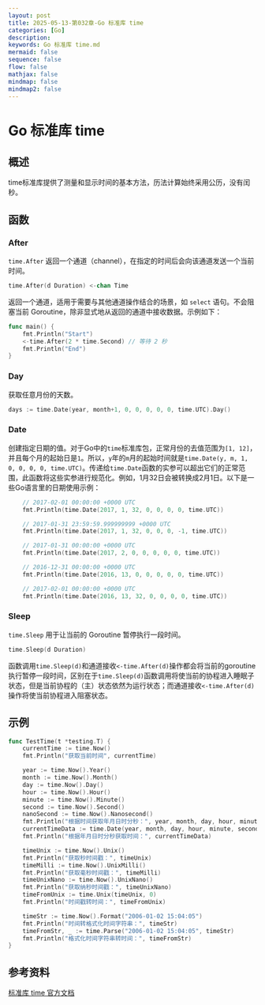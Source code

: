 ```yaml
---
layout: post
title: 2025-05-13-第032章-Go 标准库 time
categories: [Go]
description: 
keywords: Go 标准库 time.md
mermaid: false
sequence: false
flow: false
mathjax: false
mindmap: false
mindmap2: false
---
```

# Go 标准库 time

## 概述

time标准库提供了测量和显示时间的基本方法，历法计算始终采用公历，没有闰秒。



## 函数

### After

`time.After` 返回一个通道（channel），在指定的时间后会向该通道发送一个当前时间。

```go
time.After(d Duration) <-chan Time
```



返回一个通道，适用于需要与其他通道操作结合的场景，如 `select` 语句。不会阻塞当前 Goroutine，除非显式地从返回的通道中接收数据。示例如下：

```go
func main() {
    fmt.Println("Start")
    <-time.After(2 * time.Second) // 等待 2 秒
    fmt.Println("End")
}
```





### Day

获取任意月份的天数。

```go
days := time.Date(year, month+1, 0, 0, 0, 0, 0, time.UTC).Day()
```



### Date

创建指定日期的值。对于Go中的`time`标准库包，正常月份的去值范围为`[1, 12]`，并且每个月的起始日是`1`。所以，`y`年的`m`月的起始时间就是`time.Date(y, m, 1, 0, 0, 0, 0, time.UTC)`。传递给`time.Date`函数的实参可以超出它们的正常范围，此函数将这些实参进行规范化。例如，1月32日会被转换成2月1日。以下是一些Go语言里的日期使用示例：

```go
	// 2017-02-01 00:00:00 +0000 UTC
	fmt.Println(time.Date(2017, 1, 32, 0, 0, 0, 0, time.UTC))

	// 2017-01-31 23:59:59.999999999 +0000 UTC
	fmt.Println(time.Date(2017, 1, 32, 0, 0, 0, -1, time.UTC))

	// 2017-01-31 00:00:00 +0000 UTC
	fmt.Println(time.Date(2017, 2, 0, 0, 0, 0, 0, time.UTC))

	// 2016-12-31 00:00:00 +0000 UTC
	fmt.Println(time.Date(2016, 13, 0, 0, 0, 0, 0, time.UTC))

	// 2017-02-01 00:00:00 +0000 UTC
	fmt.Println(time.Date(2016, 13, 32, 0, 0, 0, 0, time.UTC))
```



### Sleep

`time.Sleep` 用于让当前的 Goroutine 暂停执行一段时间。

```go
time.Sleep(d Duration)
```



函数调用`time.Sleep(d)`和通道接收`<-time.After(d)`操作都会将当前的goroutine执行暂停一段时间，区别在于`time.Sleep(d)`函数调用将使当前的协程进入睡眠子状态，但是当前协程的（主）状态依然为运行状态；而通道接收`<-time.After(d)`操作将使当前协程进入阻塞状态。



## 示例

```go
func TestTime(t *testing.T) {
	currentTime := time.Now()
	fmt.Println("获取当前时间", currentTime)

	year := time.Now().Year()
	month := time.Now().Month()
	day := time.Now().Day()
	hour := time.Now().Hour()
	minute := time.Now().Minute()
	second := time.Now().Second()
	nanoSecond := time.Now().Nanosecond()
	fmt.Println("根据时间获取年月日时分秒：", year, month, day, hour, minute, second)
	currentTimeData := time.Date(year, month, day, hour, minute, second, nanoSecond, time.Local)
	fmt.Println("根据年月日时分秒获取时间：", currentTimeData)

	timeUnix := time.Now().Unix()
	fmt.Println("获取秒时间戳：", timeUnix)
	timeMilli := time.Now().UnixMilli()
	fmt.Println("获取毫秒时间戳：", timeMilli)
	timeUnixNano := time.Now().UnixNano()
	fmt.Println("获取纳秒时间戳：", timeUnixNano)
	timeFromUnix := time.Unix(timeUnix, 0)
	fmt.Println("时间戳转时间：", timeFromUnix)

	timeStr := time.Now().Format("2006-01-02 15:04:05")
	fmt.Println("时间转格式化时间字符串：", timeStr)
	timeFromStr, _ := time.Parse("2006-01-02 15:04:05", timeStr)
	fmt.Println("格式化时间字符串转时间：", timeFromStr)
}
```



## 参考资料

[标准库 time 官方文档](https://pkg.go.dev/time)